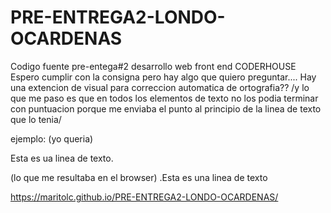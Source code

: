 # PRE-ENTREGA2-LONDO-OCARDENAS
Codigo fuente pre-entega#2 desarrollo web front end CODERHOUSE
Espero cumplir con la consigna pero hay algo que quiero preguntar....
Hay una extencion de visual para correccion automatica de ortografia??
/y lo que me paso es que en todos los elementos de texto no los podia terminar con puntuacion porque 
me enviaba el punto al principio de la linea de texto que lo tenia/

ejemplo: 
(yo queria)
<p> Esta es ua linea de texto. </p>

(lo que me resultaba en el browser)
.Esta es una linea de texto


https://maritolc.github.io/PRE-ENTREGA2-LONDO-OCARDENAS/
